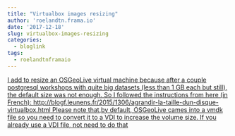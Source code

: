 ```yaml
---
title: "Virtualbox images resizing"
author: 'roelandtn.frama.io'
date: '2017-12-18'
slug: virtualbox-images-resizing
categories:
  - bloglink
tags:
  - roelandtnframaio
---
```


[I add to resize an OSGeoLive virtual machine because after a couple postgresql workshops with quite big datasets (less than 1 GB each but still), the default size was not enough. So I followed the instructions from here (in French): http://blogf.leunens.fr/2015/1306/agrandir-la-taille-dun-disque-virtualbox.html Please note that,by default, OSGeoLive cames into a vmdk file so you need to convert it to a VDI to increase the volume size. If you already use a VDI file, not need to do that<i class="fas fa-external-link-alt"></i>](https://roelandtn.frama.io/post/virtualbox-images-resizing/)

